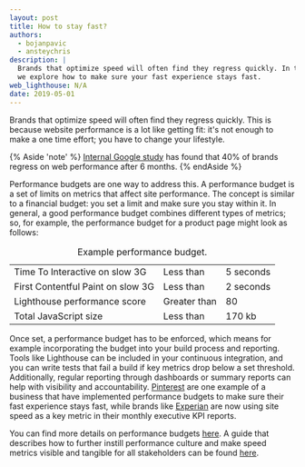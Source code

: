 ```yaml
---
layout: post
title: How to stay fast?
authors:
  - bojanpavic
  - ansteychris
description: |
  Brands that optimize speed will often find they regress quickly. In this post
  we explore how to make sure your fast experience stays fast.
web_lighthouse: N/A
date: 2019-05-01
---
```


Brands that optimize speed will often find they regress quickly. This is because website performance is a lot like getting fit: it's not enough to make a one time effort; you have to change your lifestyle.

{% Aside 'note' %}
  [Internal Google study](https://www.youtube.com/watch?v=YJGCZCaIZkQ) has found that 40% of brands regress on web performance after 6 months.
{% endAside %}

Performance budgets are one way to address this. A performance budget is a set of limits on metrics that affect site performance. The concept is similar to a financial budget: you set a limit and make sure you stay within it. In general, a good performance budget combines different types of metrics; so, for example, the performance budget for a product page might look as follows:

<div class="w-table-wrapper">
  <table>
    <tbody>
      <tr>
        <td>Time To Interactive on slow 3G</td>
        <td>Less than</td>
        <td>5 seconds</td>
      </tr>
      <tr>
        <td>First Contentful Paint on slow 3G</td>
        <td>Less than</td>
        <td>2 seconds</td>
      </tr>
      <tr>
        <td>Lighthouse performance score</td>
        <td>Greater than</td>
        <td>80</td>
      </tr>
      <tr>
        <td>Total JavaScript size</td>
        <td>Less than</td>
        <td>170 kb</td>
      </tr>
    </tbody>
    <caption>Example performance budget.</caption>
  </table>
</div>

Once set, a performance budget has to be enforced, which means for example incorporating the budget into your build process and reporting. Tools like Lighthouse can be included in your continuous integration, and you can write tests that fail a build if key metrics drop below a set threshold. Additionally, regular reporting through dashboards or summary reports can help with visibility and accountability. [Pinterest](https://www.youtube.com/watch?v=Xryhxi45Q5M) are one example of a business that have implemented performance budgets to make sure their fast experience stays fast, while brands like [Experian](https://www.thinkwithgoogle.com/intl/en-gb/success-stories/uk-success-stories/how-mobile-first-mindset-helped-experian-slash-page-load-times/) are now using site speed as a key metric in their monthly executive KPI reports.

You can find more details on performance budgets [here](/performance-budgets-101). A guide that describes how to further instill performance culture and make speed metrics visible and tangible for all stakeholders can be found [here](/how-to-report-metrics/).
